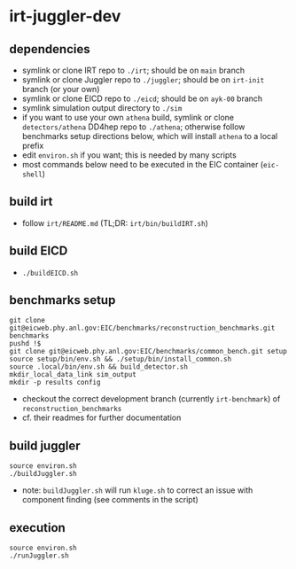 # irt-juggler-dev

## dependencies
- symlink or clone IRT repo to `./irt`; should be on `main` branch
- symlink or clone Juggler repo to `./juggler`; should be on `irt-init` branch (or your own)
- symlink or clone EICD repo to `./eicd`; should be on `ayk-00` branch
- symlink simulation output directory to `./sim`
- if you want to use your own `athena` build, symlink or clone
  `detectors/athena` DD4hep repo to `./athena`; otherwise follow benchmarks setup
  directions below, which will install `athena` to a local prefix
- edit `environ.sh` if you want; this is needed by many scripts
- most commands below need to be executed in the EIC container (`eic-shell`)


## build irt
- follow `irt/README.md` (TL;DR: `irt/bin/buildIRT.sh`)


## build EICD
- `./buildEICD.sh`


## benchmarks setup
```
git clone git@eicweb.phy.anl.gov:EIC/benchmarks/reconstruction_benchmarks.git benchmarks
pushd !$
git clone git@eicweb.phy.anl.gov:EIC/benchmarks/common_bench.git setup
source setup/bin/env.sh && ./setup/bin/install_common.sh
source .local/bin/env.sh && build_detector.sh
mkdir_local_data_link sim_output
mkdir -p results config
```
- checkout the correct development branch (currently `irt-benchmark`) of
  `reconstruction_benchmarks`
- cf. their readmes for further documentation


## build juggler
```
source environ.sh
./buildJuggler.sh
```
- note: `buildJuggler.sh` will run `kluge.sh` to correct an issue with
  component finding (see comments in the script)


## execution
```
source environ.sh
./runJuggler.sh
```
